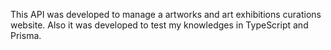 This API was developed to manage a artworks and art exhibitions curations website. Also it was developed to test my knowledges in TypeScript and Prisma.
